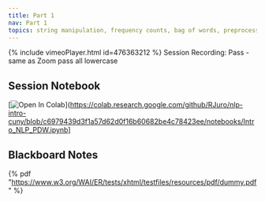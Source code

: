 ```yaml
---
title: Part 1
nav: Part 1
topics: string manipulation, frequency counts, bag of words, preprocessing
---
```


{% include vimeoPlayer.html id=476363212 %}
Session Recording: Pass - same as Zoom pass all lowercase

## Session Notebook
[![Open In Colab](https://colab.research.google.com/assets/colab-badge.svg)](https://colab.research.google.com/github/RJuro/nlp-intro-cuny/blob/c6979439d3f1a57d62d0f16b60682be4c78423ee/notebooks/Intro_NLP_PDW.ipynb]

## Blackboard Notes

 {% pdf "https://www.w3.org/WAI/ER/tests/xhtml/testfiles/resources/pdf/dummy.pdf" %}



